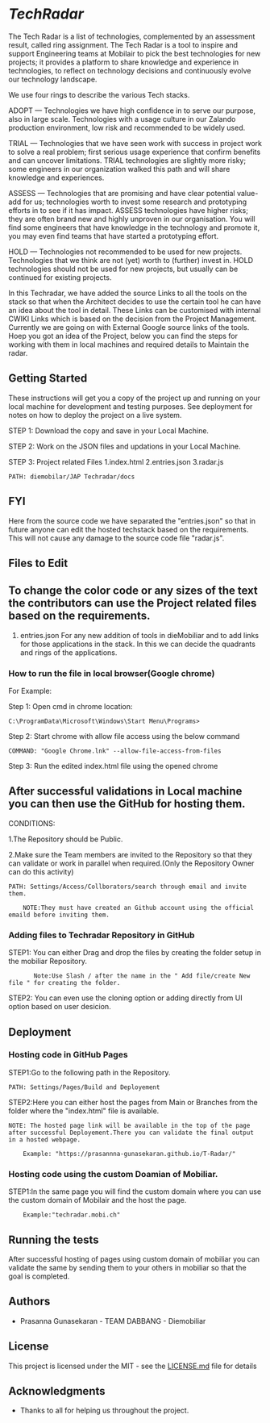 # _TechRadar_

The Tech Radar is a list of technologies, complemented by an assessment result, called ring assignment. 
The Tech Radar is a tool to inspire and support Engineering teams at Mobilair to pick the best technologies for new projects; it provides a platform to share knowledge and experience in technologies, to reflect on technology decisions and continuously evolve our technology landscape.

We use four rings to describe the various Tech stacks.

ADOPT — Technologies we have high confidence in to serve our purpose, also in large scale. Technologies with a usage culture in our Zalando production environment, low risk and recommended to be widely used.

TRIAL — Technologies that we have seen work with success in project work to solve a real problem; first serious usage experience that confirm benefits and can uncover limitations. TRIAL technologies are slightly more risky; some engineers in our organization walked this path and will share knowledge and experiences.

ASSESS — Technologies that are promising and have clear potential value-add for us; technologies worth to invest some research and prototyping efforts in to see if it has impact. ASSESS technologies have higher risks; they are often brand new and highly unproven in our organisation. You will find some engineers that have knowledge in the technology and promote it, you may even find teams that have started a prototyping effort.

HOLD — Technologies not recommended to be used for new projects. Technologies that we think are not (yet) worth to (further) invest in. HOLD technologies should not be used for new projects, but usually can be continued for existing projects.

In this Techradar, we have added the source Links to all the tools on the stack so that when the Architect decides to use the certain tool he can have an idea about the tool in detail. These Links can be customised with internal CWIKI Links which is based on the decision from the Project Management. Currently we are going on with External Google source links of the tools. Hoep you got an idea of the Project, below you can find the steps for working with them in local machines and required details to Maintain the radar.



## Getting Started

These instructions will get you a copy of the project up and running on your local machine for development and testing purposes. See deployment for notes on how to deploy the project on a live system.

STEP 1: Download the copy and save in your Local Machine.

STEP 2: Work on the JSON files and updations in your Local Machine.

STEP 3: Project related Files 
        1.index.html
        2.entries.json
        3.radar.js
	
	PATH: diemobilar/JAP Techradar/docs

## FYI
Here from the source code we have separated the "entries.json" so that in future anyone can edit the hosted techstack based on the requirements. This will not cause any damage to the source code file "radar.js".

## Files to Edit 

## To change the color code or any sizes of the text the contributors can use the Project related files based on the requirements.

1. entries.json
      For any new addition of tools in dieMobiliar and to add links for those applications in the stack. In this we can decide the quadrants and rings of the applications.

### How to run the file in local browser(Google chrome)

For Example:

Step 1:
	Open cmd in chrome location:
	
	C:\ProgramData\Microsoft\Windows\Start Menu\Programs>

Step 2:
	Start chrome with allow file access using the below command
	
    COMMAND: "Google Chrome.lnk" --allow-file-access-from-files

Step 3:
	Run the edited index.html file using the opened chrome

## After successful validations in Local machine you can then use the GitHub for hosting them. 

CONDITIONS:

1.The Repository should be Public.

2.Make sure the Team members are invited to the Repository so that they can validate or work in parallel when required.(Only the Repository Owner can do this activity)

    PATH: Settings/Access/Collborators/search through email and invite them.
    
        NOTE:They must have created an Github account using the official emaild before inviting them.

### Adding files to Techradar Repository in GitHub

STEP1: You can either Drag and drop the files by creating the folder setup in the mobiliar Repository.

           Note:Use Slash / after the name in the " Add file/create New file " for creating the folder.
	   
STEP2: You can even use the cloning option or adding directly from UI option based on user desicion.

## Deployment
### Hosting code in GitHub Pages

STEP1:Go to the following path in the Repository.

    PATH: Settings/Pages/Build and Deployement
    
STEP2:Here you can either host the pages from Main or Branches from the folder where the "index.html" file is available.

    NOTE: The hosted page link will be available in the top of the page after successful Deployement.There you can validate the final output in a hosted webpage.
    
    	Example: "https://prasannna-gunasekaran.github.io/T-Radar/"

### Hosting code using the custom Doamian of Mobiliar.

STEP1:In the same page you will find the custom domain where you can use the custom domain of Mobilair and the host the page.

        Example:"techradar.mobi.ch"

## Running the tests

After successful hosting of pages using custom domain of mobiliar you can validate the same by sending them to your others in mobiliar so that the goal is completed.

## Authors

* Prasanna Gunasekaran - TEAM DABBANG - Diemobiliar 

## License

This project is licensed under the MIT - see the [LICENSE.md](LICENSE.md) file for details

## Acknowledgments

* Thanks to all for helping us throughout the project.


